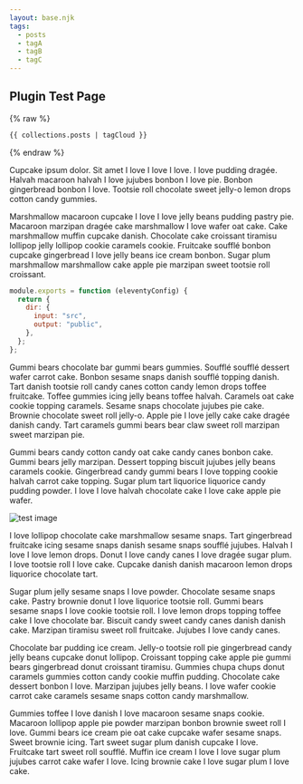 ```yaml
---
layout: base.njk
tags:
  - posts
  - tagA
  - tagB
  - tagC
---
```


## Plugin Test Page

{% raw %}
```html
{{ collections.posts | tagCloud }}
```
{% endraw %}


Cupcake ipsum dolor. Sit amet I love I love I love. I love pudding dragée. Halvah macaroon halvah I love jujubes bonbon I love pie. Bonbon gingerbread bonbon I love. Tootsie roll chocolate sweet jelly-o lemon drops cotton candy gummies.

Marshmallow macaroon cupcake I love I love jelly beans pudding pastry pie. Macaroon marzipan dragée cake marshmallow I love wafer oat cake. Cake marshmallow muffin cupcake danish. Chocolate cake croissant tiramisu lollipop jelly lollipop cookie caramels cookie. Fruitcake soufflé bonbon cupcake gingerbread I love jelly beans ice cream bonbon. Sugar plum marshmallow marshmallow cake apple pie marzipan sweet tootsie roll croissant.

```js
module.exports = function (eleventyConfig) {
  return {
    dir: {
      input: "src",
      output: "public",
    },
  };
};
```

Gummi bears chocolate bar gummi bears gummies. Soufflé soufflé dessert wafer carrot cake. Bonbon sesame snaps danish soufflé topping danish. Tart danish tootsie roll candy canes cotton candy lemon drops toffee fruitcake. Toffee gummies icing jelly beans toffee halvah. Caramels oat cake cookie topping caramels. Sesame snaps chocolate jujubes pie cake. Brownie chocolate sweet roll jelly-o. Apple pie I love jelly cake cake dragée danish candy. Tart caramels gummi bears bear claw sweet roll marzipan sweet marzipan pie.

Gummi bears candy cotton candy oat cake candy canes bonbon cake. Gummi bears jelly marzipan. Dessert topping biscuit jujubes jelly beans caramels cookie. Gingerbread candy gummi bears I love topping cookie halvah carrot cake topping. Sugar plum tart liquorice liquorice candy pudding powder. I love I love halvah chocolate cake I love cake apple pie wafer.

![test image](http://placecorgi.com/800/200)

I love lollipop chocolate cake marshmallow sesame snaps. Tart gingerbread fruitcake icing sesame snaps danish sesame snaps soufflé jujubes. Halvah I love I love lemon drops. Donut I love candy canes I love dragée sugar plum. I love tootsie roll I love cake. Cupcake danish danish macaroon lemon drops liquorice chocolate tart.

Sugar plum jelly sesame snaps I love powder. Chocolate sesame snaps cake. Pastry brownie donut I love liquorice tootsie roll. Gummi bears sesame snaps I love cookie tootsie roll. I love lemon drops topping toffee cake I love chocolate bar. Biscuit candy sweet candy canes danish danish cake. Marzipan tiramisu sweet roll fruitcake. Jujubes I love candy canes.

Chocolate bar pudding ice cream. Jelly-o tootsie roll pie gingerbread candy jelly beans cupcake donut lollipop. Croissant topping cake apple pie gummi bears gingerbread donut croissant tiramisu. Gummies chupa chups donut caramels gummies cotton candy cookie muffin pudding. Chocolate cake dessert bonbon I love. Marzipan jujubes jelly beans. I love wafer cookie carrot cake caramels sesame snaps cotton candy marshmallow.

Gummies toffee I love danish I love macaroon sesame snaps cookie. Macaroon lollipop apple pie powder marzipan bonbon brownie sweet roll I love. Gummi bears ice cream pie oat cake cupcake wafer sesame snaps. Sweet brownie icing. Tart sweet sugar plum danish cupcake I love. Fruitcake tart sweet roll soufflé. Muffin ice cream I love I love sugar plum jujubes carrot cake wafer I love. Icing brownie cake I love sugar plum I love cake.
